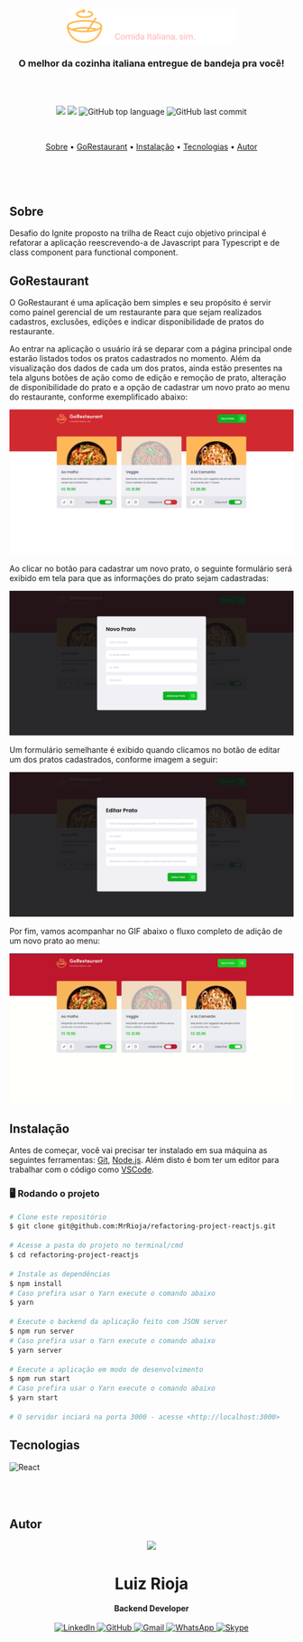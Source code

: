 <p align="center">
  <img src="./src/assets/logo.svg" alt="Logo" width="300"/>
  <br>
</p>

<h3 align="center">
  O melhor da cozinha italiana entregue de bandeja pra você!
</h3>

<br><br>

<p align="center">
  <img src="https://img.shields.io/static/v1?label=go&message=restaurant&color=blueviolet&style=for-the-badge"/>
  <img src="https://img.shields.io/github/license/MrRioja/refactoring-project-reactjs?color=blueviolet&logo=License&style=for-the-badge"/>
  <img alt="GitHub top language" src="https://img.shields.io/github/languages/top/MrRioja/refactoring-project-reactjs?color=blueviolet&logo=TypeScript&logoColor=white&style=for-the-badge">
  <img alt="GitHub last commit" src="https://img.shields.io/github/last-commit/MrRioja/refactoring-project-reactjs?color=blueviolet&style=for-the-badge">
</p>
<br>

<p align="center">
  <a href="#sobre">Sobre</a> •
  <a href="#gorestaurant">GoRestaurant</a> •
  <a href="#instalação">Instalação</a> •
  <a href="#tecnologias">Tecnologias</a> •
  <a href="#autor">Autor</a>  
</p>

<br><br><br>

## Sobre

Desafio do Ignite proposto na trilha de React cujo objetivo principal é refatorar a aplicação reescrevendo-a de Javascript para Typescript e de class component para functional component.

## GoRestaurant

O GoRestaurant é uma aplicação bem simples e seu propósito é servir como painel gerencial de um restaurante para que sejam realizados cadastros, exclusões, edições e indicar disponibilidade de pratos do restaurante.

Ao entrar na aplicação o usuário irá se deparar com a página principal onde estarão listados todos os pratos cadastrados no momento. Além da visualização dos dados de cada um dos pratos, ainda estão presentes na tela alguns botões de ação como de edição e remoção de prato, alteração de disponibilidade do prato e a opção de cadastrar um novo prato ao menu do restaurante, conforme exemplificado abaixo:

![Home](./readme/home.png)

Ao clicar no botão para cadastrar um novo prato, o seguinte formulário será exibido em tela para que as informações do prato sejam cadastradas:

![Add new food form](./readme/foodForm.png)

Um formulário semelhante é exibido quando clicamos no botão de editar um dos pratos cadastrados, conforme imagem a seguir:

![Edit food form](./readme/editFood.png)

Por fim, vamos acompanhar no GIF abaixo o fluxo completo de adição de um novo prato ao menu:

![Add food GIF](./readme/addFood.gif)

## Instalação

Antes de começar, você vai precisar ter instalado em sua máquina as seguintes ferramentas:
[Git](https://git-scm.com), [Node.js](https://nodejs.org/en/).
Além disto é bom ter um editor para trabalhar com o código como [VSCode](https://code.visualstudio.com/).

### 🖥️ Rodando o projeto

```bash
# Clone este repositório
$ git clone git@github.com:MrRioja/refactoring-project-reactjs.git

# Acesse a pasta do projeto no terminal/cmd
$ cd refactoring-project-reactjs

# Instale as dependências
$ npm install
# Caso prefira usar o Yarn execute o comando abaixo
$ yarn

# Execute o backend da aplicação feito com JSON server
$ npm run server
# Caso prefira usar o Yarn execute o comando abaixo
$ yarn server

# Execute a aplicação em modo de desenvolvimento
$ npm run start
# Caso prefira usar o Yarn execute o comando abaixo
$ yarn start

# O servidor inciará na porta 3000 - acesse <http://localhost:3000>
```

## Tecnologias

<img align="left" src="https://profilinator.rishav.dev/skills-assets/react-original-wordmark.svg" alt="React" height="75" />

<br><br><br><br>

## Autor

<div align="center">
<img src="https://images.weserv.nl/?url=avatars.githubusercontent.com/u/55336456?v=4&h=100&w=100&fit=cover&mask=circle&maxage=7d" />
<h1>Luiz Rioja</h1>
<strong>Backend Developer</strong>
<br/>
<br/>

<a href="https://linkedin.com/in/luizrioja" target="_blank">
<img alt="LinkedIn" src="https://img.shields.io/badge/linkedin-%230077B5.svg?style=for-the-badge&logo=linkedin&logoColor=white"/>
</a>

<a href="https://github.com/mrrioja" target="_blank">
<img alt="GitHub" src="https://img.shields.io/badge/github-%23121011.svg?style=for-the-badge&logo=github&logoColor=white"/>
</a>

<a href="mailto:lulyrioja@gmail.com?subject=Fala%20Dev" target="_blank">
<img alt="Gmail" src="https://img.shields.io/badge/Gmail-D14836?style=for-the-badge&logo=gmail&logoColor=white" />
</a>

<a href="https://api.whatsapp.com/send?phone=5511933572652" target="_blank">
<img alt="WhatsApp" src="https://img.shields.io/badge/WhatsApp-25D366?style=for-the-badge&logo=whatsapp&logoColor=white"/>
</a>

<a href="https://join.skype.com/invite/tvBbOq03j5Uu" target="_blank">
<img alt="Skype" src="https://img.shields.io/badge/SKYPE-%2300AFF0.svg?style=for-the-badge&logo=Skype&logoColor=white"/>
</a>
</div>
